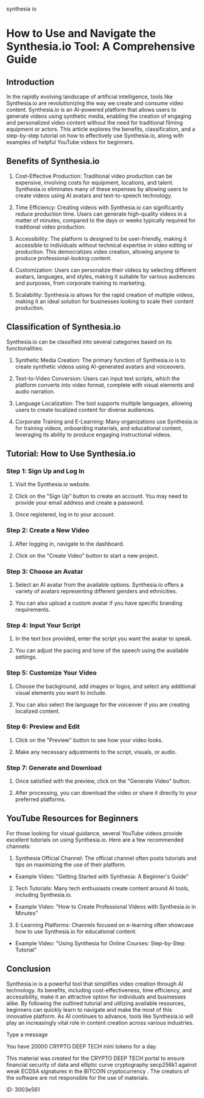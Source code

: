 synthesia io
# How to Use and Navigate the Synthesia.io Tool: A Comprehensive Guide



## Introduction



In the rapidly evolving landscape of artificial intelligence, tools like Synthesia.io are revolutionizing the way we create and consume video content. Synthesia.io is an AI-powered platform that allows users to generate videos using synthetic media, enabling the creation of engaging and personalized video content without the need for traditional filming equipment or actors. This article explores the benefits, classification, and a step-by-step tutorial on how to effectively use Synthesia.io, along with examples of helpful YouTube videos for beginners.



## Benefits of Synthesia.io



1. Cost-Effective Production: Traditional video production can be expensive, involving costs for equipment, locations, and talent. Synthesia.io eliminates many of these expenses by allowing users to create videos using AI avatars and text-to-speech technology.



2. Time Efficiency: Creating videos with Synthesia.io can significantly reduce production time. Users can generate high-quality videos in a matter of minutes, compared to the days or weeks typically required for traditional video production.



3. Accessibility: The platform is designed to be user-friendly, making it accessible to individuals without technical expertise in video editing or production. This democratizes video creation, allowing anyone to produce professional-looking content.



4. Customization: Users can personalize their videos by selecting different avatars, languages, and styles, making it suitable for various audiences and purposes, from corporate training to marketing.



5. Scalability: Synthesia.io allows for the rapid creation of multiple videos, making it an ideal solution for businesses looking to scale their content production.



## Classification of Synthesia.io



Synthesia.io can be classified into several categories based on its functionalities:



1. Synthetic Media Creation: The primary function of Synthesia.io is to create synthetic videos using AI-generated avatars and voiceovers.



2. Text-to-Video Conversion: Users can input text scripts, which the platform converts into video format, complete with visual elements and audio narration.



3. Language Localization: The tool supports multiple languages, allowing users to create localized content for diverse audiences.



4. Corporate Training and E-Learning: Many organizations use Synthesia.io for training videos, onboarding materials, and educational content, leveraging its ability to produce engaging instructional videos.



## Tutorial: How to Use Synthesia.io



### Step 1: Sign Up and Log In



1. Visit the Synthesia.io website.

2. Click on the "Sign Up" button to create an account. You may need to provide your email address and create a password.

3. Once registered, log in to your account.



### Step 2: Create a New Video



1. After logging in, navigate to the dashboard.

2. Click on the "Create Video" button to start a new project.



### Step 3: Choose an Avatar



1. Select an AI avatar from the available options. Synthesia.io offers a variety of avatars representing different genders and ethnicities.

2. You can also upload a custom avatar if you have specific branding requirements.



### Step 4: Input Your Script



1. In the text box provided, enter the script you want the avatar to speak.

2. You can adjust the pacing and tone of the speech using the available settings.



### Step 5: Customize Your Video



1. Choose the background, add images or logos, and select any additional visual elements you want to include.

2. You can also select the language for the voiceover if you are creating localized content.



### Step 6: Preview and Edit



1. Click on the "Preview" button to see how your video looks.

2. Make any necessary adjustments to the script, visuals, or audio.



### Step 7: Generate and Download



1. Once satisfied with the preview, click on the "Generate Video" button.

2. After processing, you can download the video or share it directly to your preferred platforms.



## YouTube Resources for Beginners



For those looking for visual guidance, several YouTube videos provide excellent tutorials on using Synthesia.io. Here are a few recommended channels:



1. Synthesia Official Channel: The official channel often posts tutorials and tips on maximizing the use of their platform.

- Example Video: "Getting Started with Synthesia: A Beginner's Guide"



2. Tech Tutorials: Many tech enthusiasts create content around AI tools, including Synthesia.io.

- Example Video: "How to Create Professional Videos with Synthesia.io in Minutes"



3. E-Learning Platforms: Channels focused on e-learning often showcase how to use Synthesia.io for educational content.

- Example Video: "Using Synthesia for Online Courses: Step-by-Step Tutorial"



## Conclusion



Synthesia.io is a powerful tool that simplifies video creation through AI technology. Its benefits, including cost-effectiveness, time efficiency, and accessibility, make it an attractive option for individuals and businesses alike. By following the outlined tutorial and utilizing available resources, beginners can quickly learn to navigate and make the most of this innovative platform. As AI continues to advance, tools like Synthesia.io will play an increasingly vital role in content creation across various industries.



Type a message

You have 20000 CRYPTO DEEP TECH mini tokens for a day.


This material was created for the  CRYPTO DEEP TECH portal  to ensure financial security of data and elliptic curve cryptography  secp256k1 against weak ECDSA  signatures   in the  BITCOIN cryptocurrency . The creators of the software are not responsible for the use of materials.

 ID: 3003e561
